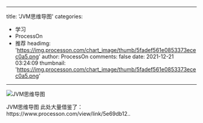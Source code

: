 
---
title: 'JVM思维导图'
categories: 
 - 学习
 - ProcessOn
 - 推荐
headimg: 'https://img.processon.com/chart_image/thumb/5fadef561e0853373ecec0a5.png'
author: ProcessOn
comments: false
date: 2021-12-21 03:24:09
thumbnail: 'https://img.processon.com/chart_image/thumb/5fadef561e0853373ecec0a5.png'
---

<div>   
<img class="thumb" alt="JVM思维导图" src="https://img.processon.com/chart_image/thumb/5fadef561e0853373ecec0a5.png" referrerpolicy="no-referrer">
<p>JVM思维导图
此处大量借鉴了：https://www.processon.com/view/link/5e69db12..</p>  
</div>
            